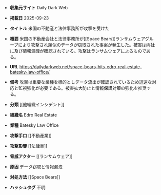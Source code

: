 - **収集元サイト**
Daily Dark Web

- **掲載日**
2025-09-23

- **タイトル**
米国の不動産と法律事務所が攻撃を受けた

- **概要**
米国の不動産会社と法律事務所が[[Space Bears]]ランサムウェアグループにより攻撃され類似のデータが窃取された事案が発生した。被害は両社に及び情報漏洩が確認されている。攻撃はランサムウェアによるものである。

- **URL**
https://dailydarkweb.net/space-bears-hits-edro-real-estate-batesky-law-office/

- **備考**
攻撃は重要な業種を標的としデータ流出が確認されているため迅速な対応と監視強化が必要である。被害拡大防止と情報保護対策の強化を推奨する。

- **分類**
[[他組織インシデント]]

- **組織名**
Edro Real Estate

- **業種**
Batesky Law Office

- **攻撃手口**
[[不動産業]]

- **攻撃影響**
[[法律業]]

- **脅威アクター**
[[ランサムウェア]]

- **原因**
データ窃取と情報漏洩

- **対処方法**
[[Space Bears]]

- **ハッシュタグ**
不明
